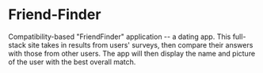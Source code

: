 # Friend-Finder
Compatibility-based "FriendFinder" application --  a dating app. This full-stack site takes in results from users' surveys, then compare their answers with those from other users. The app will then display the name and picture of the user with the best overall match.
